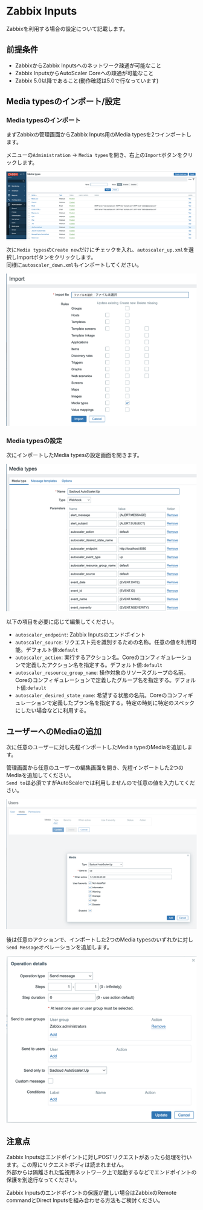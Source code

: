 # Zabbix Inputs

Zabbixを利用する場合の設定について記載します。

## 前提条件

- ZabbixからZabbix Inputsへのネットワーク疎通が可能なこと
- Zabbix InputsからAutoScaler Coreへの疎通が可能なこと
- Zabbix 5.0以降であること(動作確認は5.0で行なっています)

## Media typesのインポート/設定

### Media typesのインポート

まずZabbixの管理画面からZabbix Inputs用のMedia typesを2つインポートします。  

メニューの`Administration` -> `Media types`を開き、右上の`Import`ボタンをクリックします。  

![zabbix01.png](images/zabbix01.png)

次に`Media types`の`Create new`だけにチェックを入れ、`autoscaler_up.xml`を選択しImportボタンをクリックします。  
同様に`autoscaler_down.xml`もインポートしてください。

![zabbix02.png](images/zabbix02.png)

### Media typesの設定

次にインポートしたMedia typesの設定画面を開きます。  

![zabbix03.png](images/zabbix03.png)

以下の項目を必要に応じて編集してください。

- `autoscaler_endpoint`: Zabbix Inputsのエンドポイント
- `autoscaler_source`: リクエスト元を識別するための名称。任意の値を利用可能。デフォルト値:`default`
- `autoscaler_action`: 実行するアクション名。Coreのコンフィギュレーションで定義したアクション名を指定する。デフォルト値:`default`
- `autoscaler_resource_group_name`: 操作対象のリソースグループの名前。Coreのコンフィギュレーションで定義したグループ名を指定する。デフォルト値:`default`
- `autoscaler_desired_state_name`: 希望する状態の名前。Coreのコンフィギュレーションで定義したプラン名を指定する。特定の時刻に特定のスペックにしたい場合などに利用する。  

## ユーザーへのMediaの追加

次に任意のユーザーに対し先程インポートしたMedia typeのMediaを追加します。  

管理画面から任意のユーザーの編集画面を開き、先程インポートした2つのMediaを追加してください。  
`Send to`は必須ですがAutoScalerでは利用しませんので任意の値を入力してください。

![zabbix04.png](images/zabbix04.png)

後は任意のアクションで、インポートした2つのMedia typesのいずれかに対し`Send Message`オペレーションを追加します。  

![zabbix05.png](images/zabbix05.png)

## 注意点

Zabbix Inputsはエンドポイントに対しPOSTリクエストがあったら処理を行います。この際にリクエストボディは読まれません。  
外部からは隔離された監視用ネットワーク上で起動するなどでエンドポイントの保護を別途行なってください。

Zabbix Inputsのエンドポイントの保護が難しい場合はZabbixのRemote commandとDirect Inputsを組み合わせる方法もご検討ください。  